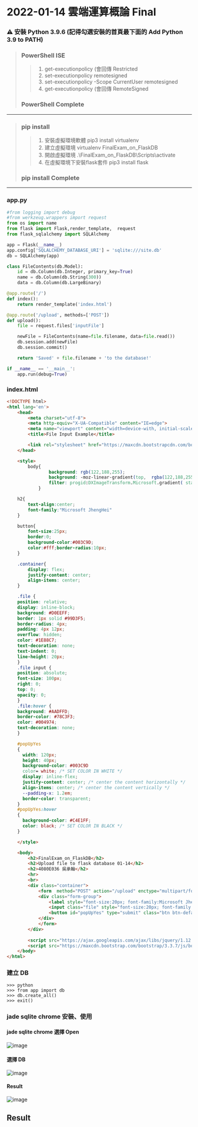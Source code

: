 # 2022-01-14 雲端運算概論 Final

###  ⚠ 安裝 Python 3.9.6 (記得勾選安裝的首頁最下面的 Add Python 3.9 to PATH)
> ###  PowerShell ISE
>> 1. get-executionpolicy (會回傳 Restricted
>> 2. set-executionpolicy remotesigned
>> 3. set-executionpolicy -Scope CurrentUser remotesigned
>> 4. get-executionpolicy (會回傳 RemoteSigned
> ### PowerShell Complete 
---
> ### pip install
>> 1. 安裝虛擬環境軟體 pip3 install virtualenv  
>> 2. 建立虛擬環境 virtualenv FinalExam_on_FlaskDB
>> 3. 開啟虛擬環境 .\FinalExam_on_FlaskDB\Scripts\activate
>> 4. 在虛擬環境下安裝flask套件 pip3 install flask
> ### pip install Complete
---
### app.py
```py
#from logging import debug
#from werkzeug.wrappers import request
from os import name
from flask import Flask,render_template,  request
from flask_sqlalchemy import SQLAlchemy

app = Flask(__name__)
app.config['SQLALCHEMY_DATABASE_URI'] = 'sqlite:///site.db'
db = SQLAlchemy(app)

class FileContents(db.Model):
    id = db.Column(db.Integer, primary_key=True)
    name = db.Column(db.String(300))
    data = db.Column(db.LargeBinary)

@app.route('/')
def index():
    return render_template('index.html')

@app.route('/upload', methods=['POST'])
def upload():
    file = request.files['inputFile']

    newFile = FileContents(name=file.filename, data=file.read())
    db.session.add(newFile)
    db.session.commit()

    return 'Saved' + file.filename + 'to the database!'

if __name__ == '__main__':
    app.run(debug=True)
```
### index.html
```html
<!DOCTYPE html>
<html lang='en'>
    <head>
        <meta charset="utf-8">
        <meta http-equiv="X-UA-Compatible" content="IE=edge">
        <meta name="viewport" content="width=device-with, initial-scale=1">
        <title>File Input Example</title>

        <link rel="stylesheet" href="https://maxcdn.bootstrapcdn.com/bootstrap/3.3.7/css/bootstrap.main.css" integrity="sha384-BVYiiSIFeK1dGmJRAkycuHAHRg320mUcww7on3RYdg4Va+PmSTsz/K68vbdEjh4u" crossorigin="anonymous">
    </head>

    <style>
        body{
                background: rgb(122,188,255); 
                background: -moz-linear-gradient(top,  rgba(122,188,255,1) 0%, rgba(96,171,248,1) 44%, rgba(64,150,238,1) 2000%);
                filter: progid:DXImageTransform.Microsoft.gradient( startColorstr='#7abcff', endColorstr='#4096ee',GradientType=0 ); 
            }

    h2{
        text-align:center;
        font-family:"Microsoft JhengHei"
    }

    button{
        font-size:25px;
        border:0;
        background-color:#003C9D;
        color:#fff;border-radius:10px;
    }

    .container{
        display: flex;
        justify-content: center; 
        align-items: center; 
    }

    .file {
    position: relative;
    display: inline-block;
    background: #D0EEFF;
    border: 1px solid #99D3F5;
    border-radius: 4px;
    padding: 4px 12px;
    overflow: hidden;
    color: #1E88C7;
    text-decoration: none;
    text-indent: 0;
    line-height: 20px;
    }
    .file input {
    position: absolute;
    font-size: 100px;
    right: 0;
    top: 0;
    opacity: 0;
    }
    .file:hover {
    background: #AADFFD;
    border-color: #78C3F3;
    color: #004974;
    text-decoration: none;
    }

    #popUpYes
    {
      width: 120px;
      height: 40px;
      background-color: #003C9D
      color= white; /* SET COLOR IN WHITE */
      display: inline-flex;
      justify-content: center; /* center the content horizontally */
      align-items: center; /* center the content vertically */
      --padding-x: 1.2em;
      border-color: transparent;
    }
    #popUpYes:hover
    {
      background-color: #C4E1FF;
      color: black; /* SET COLOR IN BLACK */
    } 

    </style>

    <body>  
        <h2>FinalExam_on_FlaskDB</h2>
        <h2>Upload file to flask database 01-14</h2>
        <h2>4080E036 吳承翰</h2>
        <hr>
        <br>
        <div class="container">
            <form  method="POST" action="/upload" enctype="multipart/form-data">
            <div class="form-group">
                <label style="font-size:20px; font-family:Microsoft JhengHei; font-weight:bold;" for="inputFile">File input</label>
                <input class="file" style="font-size:20px; font-family:Microsoft JhengHei; font-weight:bold;" type="file" name="inputFile">
                <button id="popUpYes" type="submit" class="btn btn-default">submit</button>
            </div>
            </form>
        </div>
    
        <script src="https://ajax.googleapis.com/ajax/libs/jquery/1.12.4/jquery.min.js"></script>
        <script src="https://maxcdn.bootstrap.com/bootstrap/3.3.7/js/bootstrap.min.js" integrity="sha384-Tc5IQib027qvyjSMfHjOMaLkfuWVxZxUPnCJA7l2mCWNpG9mGCD8wGNIcPD7Txa" crossorigin="anonymous"></script>
    </body>
</html>
```
### 建立 DB
```
>>> python
>>> from app import db
>>> db.create_all()
>>> exit()
```
###  jade sqlite chrome 安裝、使用
#### jade sqlite chrome 選擇 Open
![image](https://user-images.githubusercontent.com/55220866/149466543-a875a01b-5fd7-412a-8bb2-1083491ba08b.png)
#### 選擇 DB
![image](https://user-images.githubusercontent.com/55220866/149466615-79051cee-850a-49a4-bf3d-53ece654e80f.png)
#### Result
![image](https://user-images.githubusercontent.com/55220866/149466713-e9b99112-6deb-4cd6-a8a9-a4a6bc868cd2.png)
## Result
